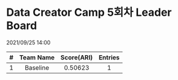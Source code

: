 # Data Creator Camp 5회차 Leader Board
2021/09/25 14:00

|#|Team Name|Score(ARI)|Entries|  
|:---:|:---:|:---:|:---:|  
|1|Baseline|0.50623|1|  
